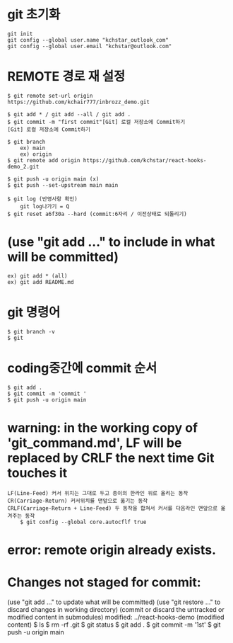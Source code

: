 #  git 초기화 
    git init
    git config --global user.name "kchstar_outlook_com"
    git config --global user.email "kchstar@outlook.com"
# REMOTE 경로 재 설정
    $ git remote set-url origin https://github.com/kchair777/inbrozz_demo.git

    $ git add * / git add --all / git add . 
    $ git commit -m "first commit"[Git] 로컬 저장소에 Commit하기
    [Git] 로컬 저장소에 Commit하기

    $ git branch 
        ex) main
        ex) origin 
    $ git remote add origin https://github.com/kchstar/react-hooks-demo_2.git

    $ git push -u origin main (x)
    $ git push --set-upstream main main

    $ git log (반영사항 확인)
        git log나가기 = Q
    $ git reset a6f30a --hard (commit:6자리 / 이전상태로 되돌리기)

# (use "git add <file>..." to include in what will be committed)
    ex) git add * (all)
    ex) git add README.md

# git 명령어 
    $ git branch -v
    $ git 
# coding중간에 commit 순서
    $ git add .
    $ git commit -m 'commit '
    $ git push -u origin main
    

# warning: in the working copy of 'git_command.md', LF will be replaced by CRLF the next time Git touches it
    LF(Line-Feed) 커서 위치는 그대로 두고 종이의 한라인 위로 올리는 동작 
    CR(Carriage-Return) 커서위치를 맨앞으로 옮기는 동작
    CRLF(Carriage-Return + Line-Feed) 두 동작을 합쳐서 커서를 다음라인 맨앞으로 옮겨주는 동작
        $ git config --global core.autocflf true

# error: remote origin already exists.

# Changes not staged for commit:
  (use "git add <file>..." to update what will be committed)
  (use "git restore <file>..." to discard changes in working directory)
  (commit or discard the untracked or modified content in submodules)
        modified:   ../react-hooks-demo (modified content)
    $ ls
    $ rm -rf .git 
    $ git status
    $ git add .
    $ git commit -m '1st'
    $ git push -u origin main

